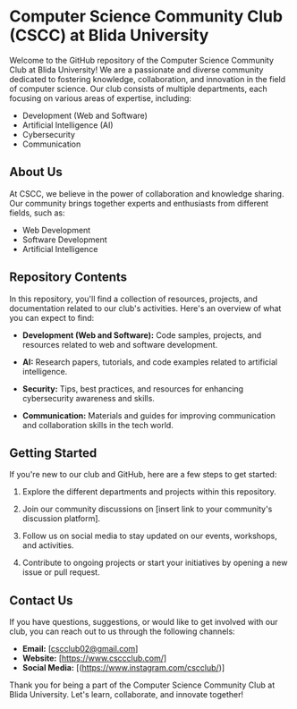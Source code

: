 # Computer Science Community Club (CSCC) at Blida University

Welcome to the GitHub repository of the Computer Science Community Club at Blida University! We are a passionate and diverse community dedicated to fostering knowledge, collaboration, and innovation in the field of computer science. Our club consists of multiple departments, each focusing on various areas of expertise, including:

- Development (Web and Software)
- Artificial Intelligence (AI)
- Cybersecurity
- Communication

## About Us

At CSCC, we believe in the power of collaboration and knowledge sharing. Our community brings together experts and enthusiasts from different fields, such as:

- Web Development
- Software Development
- Artificial Intelligence

## Repository Contents

In this repository, you'll find a collection of resources, projects, and documentation related to our club's activities. Here's an overview of what you can expect to find:

- **Development (Web and Software):** Code samples, projects, and resources related to web and software development.

- **AI:** Research papers, tutorials, and code examples related to artificial intelligence.

- **Security:** Tips, best practices, and resources for enhancing cybersecurity awareness and skills.

- **Communication:** Materials and guides for improving communication and collaboration skills in the tech world.

## Getting Started

If you're new to our club and GitHub, here are a few steps to get started:

1. Explore the different departments and projects within this repository.

2. Join our community discussions on [insert link to your community's discussion platform].

3. Follow us on social media to stay updated on our events, workshops, and activities.

4. Contribute to ongoing projects or start your initiatives by opening a new issue or pull request.

## Contact Us

If you have questions, suggestions, or would like to get involved with our club, you can reach out to us through the following channels:

- **Email:** [cscclub02@gmail.com]
- **Website:** [https://www.csccclub.com/]
- **Social Media:** [(https://www.instagram.com/cscclub/)]

Thank you for being a part of the Computer Science Community Club at Blida University. Let's learn, collaborate, and innovate together!

   
